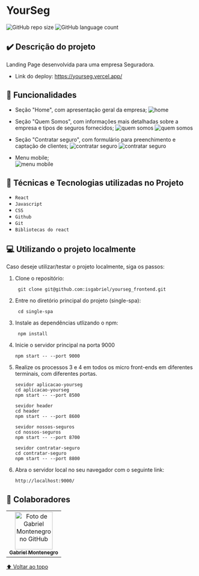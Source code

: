 # YourSeg

![GitHub repo size](https://img.shields.io/github/repo-size/isgabriel/yourseg_frontend?style=for-the-badge)
![GitHub language count](https://img.shields.io/github/languages/count/isgabriel/yourseg_frontend?style=for-the-badge)

## ✔️ Descrição do projeto

<p>Landing Page desenvolvida para uma empresa Seguradora.</p>

-   Link do deploy: https://yourseg.vercel.app/

## 🚀 Funcionalidades

-   Seção "Home", com apresentação geral da empresa;
    <img src="https://github.com/isgabriel/yourseg_frontend/blob/main/readme/home.png?raw=true" alt="home"/>

-   Seção "Quem Somos", com informações mais detalhadas sobre a empresa e tipos de seguros fornecidos;
    <img src="https://github.com/isgabriel/yourseg_frontend/blob/main/readme/quem-somos-1.png?raw=true" alt="quem somos"/>
    <img src="https://github.com/isgabriel/yourseg_frontend/blob/main/readme/quem-somos-2.png?raw=true" alt="quem somos"/>

-   Seção "Contratar seguro", com formulário para preenchimento e captação de clientes;
    <img src="https://github.com/isgabriel/yourseg_frontend/blob/main/readme/contratar-seguro-1.png?raw=true" alt="contratar seguro"/>
    <img src="https://github.com/isgabriel/yourseg_frontend/blob/main/readme/contratar-seguro-2.png?raw=true" alt="contratar seguro"/>

-   Menu mobile;  
    <img src="https://github.com/isgabriel/yourseg_frontend/blob/main/readme/menu-mobile.png?raw=true" alt="menu mobile"/>

## 🔨 Técnicas e Tecnologias utilizadas no Projeto

-   `React`
-   `Javascript`
-   `CSS`
-   `Github`
-   `Git`
-   `Bibliotecas do react`

## 💻 Utilizando o projeto localmente

Caso deseje utilizar/testar o projeto localmente, siga os passos:

1.  Clone o repositório:

         git clone git@github.com:isgabriel/yourseg_frontend.git

2.  Entre no diretório principal do projeto (single-spa):

         cd single-spa

3.  Instale as dependências utlizando o npm:

         npm install

4.  Inicie o servidor principal na porta 9000

        npm start -- --port 9000

5.  Realize os processos 3 e 4 em todos os micro front-ends em diferentes terminais, com diferentes portas.

        sevidor aplicacao-yourseg
        cd aplicacao-yourseg
        npm start -- --port 8500

        sevidor header
        cd header
        npm start -- --port 8600

        sevidor nossos-seguros
        cd nossos-seguros
        npm start -- --port 8700

        sevidor contratar-seguro
        cd contratar-seguro
        npm start -- --port 8800

6.  Abra o servidor local no seu navegador com o seguinte link:

        http://localhost:9000/

## 🤝 Colaboradores

<table>
  <tr>
    <td align="center">
      <a href="http://github.com/isgabriel">
        <img src="https://avatars.githubusercontent.com/u/100328347?v=4" width="100px;" alt="Foto de Gabriel Montenegro no GitHub"/><br>
        <sub>
          <b>Gabriel Montenegro</b>
        </sub>
      </a>
    </td>
  </tr>
</table>

[⬆ Voltar ao topo](#yourseg)<br>
